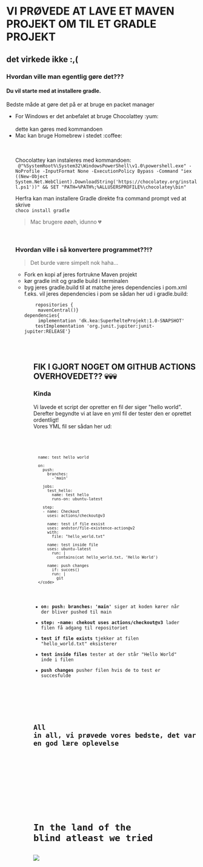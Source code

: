 # VI PRØVEDE AT LAVE ET MAVEN PROJEKT OM TIL ET GRADLE PROJEKT
## det virkede ikke :,(

### Hvordan ville man egentlig gøre det??? <br>

#### Du vil starte med at installere gradle.<br>
<p>
Bedste måde at gøre det på er at bruge en packet manager<br>
<ul>
  <li>For Windows er det anbefalet at bruge Chocolattey :yum:</li><br>
  dette kan gøres med kommandoen
  <li>Mac kan bruge Homebrew i stedet :coffee: </li> <br><br>
  
  Chocolattey kan instaleres med kommandoen: <br>
 ``` @"%SystemRoot%\System32\WindowsPowerShell\v1.0\powershell.exe" -NoProfile -InputFormat None -ExecutionPolicy Bypass -Command "iex ((New-Object System.Net.WebClient).DownloadString('https://chocolatey.org/install.ps1'))" && SET "PATH=%PATH%;%ALLUSERSPROFILE%\chocolatey\bin"```
  
  Herfra kan man installere Gradle direkte fra command prompt ved at skrive<br>
  ```choco install gradle```
  > Mac brugere øøøh, idunno :broken_heart:
</p> <br>

### Hvordan ville i så konvertere programmet??!? <br>
  > Det burde være simpelt nok haha...
<p>
  <ul>
<li>Fork en kopi af jeres fortrukne Maven projekt</li>
    <li>kør gradle init og gradle build i terminalen</li>
    <li>byg jeres gradle.build til at matche jeres dependencies i pom.xml</li>
    f.eks. vil jeres dependencies i pom se sådan her ud i gradle.build:<br>
   <code>
    repositories {
     mavenCentral()}
dependencies{
     implementation 'dk.kea:SuperhelteProjekt:1.0-SNAPSHOT'
    testImplementation 'org.junit.jupiter:junit-jupiter:RELEASE'}
    </code>
  <ul>
    <br>
</p>

## FIK I GJORT NOGET OM GITHUB ACTIONS OVERHOVEDET?? :skull::skull::skull:
### Kinda
<p>
  
Vi lavede et script der opretter en fil der siger "hello world".<br>
Derefter begyndte vi at lave en yml fil der tester den er oprettet ordentligt!<br>
Vores YML fil ser sådan her ud: </p><br>
      <code>
        
      name: test hello world 

      on: 
        push:
          branches: 
            -'main'

        jobs: 
          test_hello: 
            name: test hello
            runs-on: ubuntu-latest 

        step: 
        - name: Checkout
          uses: actions/checkout@v3

          name: test if file exsist
          uses: andstor/file-existence-action@v2
          with: 
            file: "hello_world.txt"

          name: test inside file
          uses: ubuntu-latest
            run: |
              contains(cat hello_world.txt, 'Hello World')

          name: push changes 
            if: succes()
            run: |
              git 
      </code>

* **on: push: branches: 'main'** siger at koden kører når der bliver pushed til main
* **step: -name: chekout uses actions/checkout@v3** lader filen få adgang til repositoriet
* **test if file exists** tjekker at filen "hello_world.txt" eksisterer
* **test inside files** tester at der står "Hello World" inde i filen
* **push changes** pusher filen hvis de to test er succesfulde


<br><br>

## All in all, vi prøvede vores bedste, det var en god lære oplevelse


<br><br><br><br><br><br><br>
# In the land of the blind atleast we tried
<img src=https://cdn.britannica.com/66/103166-050-9423AD02/Stevie-Wonder.jpg>
